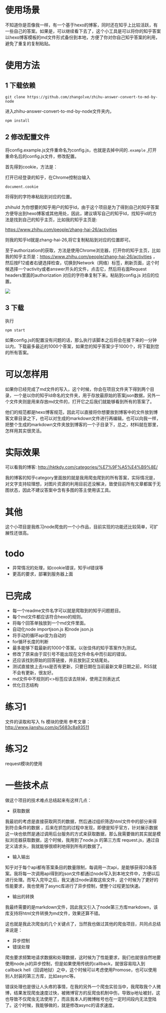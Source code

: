 # 使用场景

不知道你是否像我一样，有一个基于hexo的博客，同时还在知乎上比较活跃，有一些自己的答案。如果是，可以继续看下去了，这个小工具是可以将你的知乎答案以hexo博客模板的md文件形式备份到本地，方便了你对你自己知乎答案的利用，避免了重复的复制粘贴。



# 使用方法




## 1 下载依赖

```
git clone https://github.com/zhangolve/zhihu-answer-convert-to-md-by-node 

```

进入zhihu-answer-convert-to-md-by-node文件夹内，


```
npm install 
```

## 2 修改配置文件



将config.example.js文件重命名为config.js，也就是去掉中间的```.example``` ,打开重命名后的config.js文件，修改配置。

首先得到cookie，方法是：

打开已经登录的知乎，在Chrome控制台输入

```
document.cookie
```

将得到的字符串粘贴到对应的位置。

zhihuId 为你想要的知乎用户的知乎Id，由于这个项目是为了得到自己的知乎答案方便导出到hexo博客或其他用处，因此，建议填写自己的知乎Id，找知乎id的方法是找到自己的知乎主页，比如我的知乎主页是:

https://www.zhihu.com/people/zhang-hai-26/activities

则我的知乎Id就是zhang-hai-26,将它复制粘贴到对应的位置即可。


至于authorization的获取，方法是使用Chrome浏览器，打开你的知乎主页，比如我的知乎主页是：https://www.zhihu.com/people/zhang-hai-26/activities  ，然后按F12或者右键选择检查，切换到Network（网络）标签，刷新页面，这个时候选择一个activity或者answer开头的文件，点击它，然后将右面Request headers里面的authorization 对应的字符串复制下来。粘贴到config.js 对应的位置。


![](http://7ktu2f.com1.z0.glb.clouddn.com/QQ截图20170109192809.png)



##  3 下载

执行

```
npm start
```

如果config.js的配置没有问题的话，那么执行该脚本之后将会在接下来的一分钟以内，下载最多最近的1000个答案，如果您的知乎答案少于1000个，将下载到您的所有答案。

# 可以怎样用

如果你已经完成了md文件的写入，这个时候，你会在项目文件夹下得到两个目录，一个是以你的知乎Id命名的文件夹，用于存放最原始的答案json数据，另外一个文件夹则是用来存放md文件的，打开它之后我们就能够看到所有的答案了。

他们的规范都是hexo博客规范，因此可以直接将你想要放到博客中的文件放到博客文章目录之下，也可以对生成的markdown文件进行再编辑，也可以向我一样，把整个生成的markdown文件夹放到博客的一个子目录下，总之，材料就在那里，怎样用其实很灵活。

# 实际效果

可以看我的博客:  http://hktkdy.com/categories/%E7%9F%A5%E4%B9%8E/  

我的博客的知乎category里面放的就是我用爬虫爬到的所有答案，实际情况是，对文字支持较理想，对图片资源的利用目前还没解决，致使目前所有文章都属于无图状态，因此不建议答案中含有多图的答主使用该工具。


# 其他

这个小项目是我练习node爬虫的一个小作品，目前实现的功能还比较简单，可扩展性还很高。

# todo


- 异常情况的处理，如cookie错误，知乎id错误等
- 更高的要求，部署到服务器上面



# 已完成
- 每一个readme文件名字可以就是爬取到的知乎问题题目。
- 每个md文件都应该符合hexo的规则。
- 将每个回答单独放到一个md文件里面。
- 自动化node importjson.js 和node json.js
- 将手动的循环api变为自动的
- for循环长度的判断
- 最多能够下载最新的1000个答案。以张佳伟的知乎答案作为测试。
- 修改了原来由于双引号不能出现在文件命名中而引起的错误。
- 还应该找到原始的回答链接，并且放到正文结尾处。
- 测试直接放上去rss是否有更新，只要日期在当前最新文章日期之前，RSS就不会有更新，很友好。
- md文件中不规则的<>标签应该去除掉，使用正则表达式
- 优化日志结构

# 练习1

文件的读取和写入
fs 模块的使用
参考文章：http://www.jianshu.com/p/5683c8a93511

# 练习2

request模块的使用

# 一些技术点

做这个项目的技术难点总结起来有这样几点：

- 获取数据

我最初的考虑是直接获取网页的数据，然后通过组织筛选html文件中的部分来得到符合条件的数据 ，后来在抓包的过程中发现，即便是知乎官方，针对展示数据这一块也依然是通过调用后台服务的方式来获取数据，那么我需要做的其实就是模拟浏览器获取数据，这个时候，我用到了node.js 的第三方库 request.js，通过自定义请求头，我就能够很顺利地得到所有的数据了。

- 输入输出

知乎对于每个api都有答案条目的数量限制，每调用一次api，是能够获得20条答案。我将每一次调用api得到的json文件都通过node写入到本地文件中，方便以后进行处理。而写入完毕之后，我又通过node读取这些文件，这个时候为了更好的性能要求，我也使用了async库进行了异步控制，使整个过程更加快速。

- 输出的转换

我最终需要的是markdown文件，因此我又引入了node第三方库markdown，该库支持将html文件转换为md文件，效果还算不错。

这也就是我此次爬虫的几个关键点了，当然我也做过其他的爬虫项目，共同点总结来说是：

- 异步控制
- 错误处理

爬虫要求频繁地请求数据和处理数据，这时候为了性能要求，我们也就很自然地要使用node.js的异步控制，但是如果使用传统的callback，就很容易陷入到callback hell（回调地狱）之中，这个时候可以考虑使用Promose，也可以使用别人封装的第三方库，比如async等。

错误处理也是很让人头疼的事情，在我的另外一个爬虫实验当中，我爬取我个人微博，结果发现爬虫速度过快，被微博官方的反爬虫机制中伤，导致ip地址被封，这也导致不仅爬虫无法使用了，而且我本人的微博帐号也在一定时间段内无法登陆了。这个时候，我能够做的，就是修改async的请求速度。